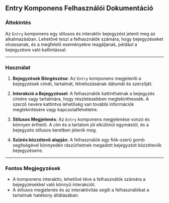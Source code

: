 ## Entry Komponens Felhasználói Dokumentáció

### Áttekintés

Az `Entry` komponens egy stílusos és interaktív bejegyzést jelenít meg az alkalmazásban. Lehetővé teszi a felhasználók számára, hogy bejegyzéseket olvassanak, és a megfelelő eseményekre reagáljanak, például a bejegyzésre való kattintással.

---

### Használat

1. **Bejegyzések Böngészése**: Az `Entry` komponens megjeleníti a bejegyzések címét, tartalmát, létrehozásának dátumát és szerzőjét.

2. **Interakció a Bejegyzéssel**: A felhasználók kattinthatnak a bejegyzés címére vagy tartalmára, hogy részletesebben megtekinthessék. A szerző nevére kattintva lehetőség van további információk megtekintésére vagy kapcsolatfelvételre.

3. **Stílusos Megjelenés**: Az `Entry` komponens megjelenése vonzó és könnyen érthető. A cím és a tartalom jól elkülönül egymástól, és a bejegyzés stílusos keretben jelenik meg.

4. **Szűrés közzétevő alapján**: A felhasználók egy fiók-szerű gomb segítségével könnyedén rászürhetnek megadott bejegyzést közzétevők bejegyzéseire.

---

### Fontos Megjegyzések
- A komponens interaktív, lehetővé téve a felhasználók számára a bejegyzésekkel való könnyű interakciót.
- A stílusos megjelenés és az interaktivitás segíti a felhasználókat a tartalmak hatékony átlátásában.